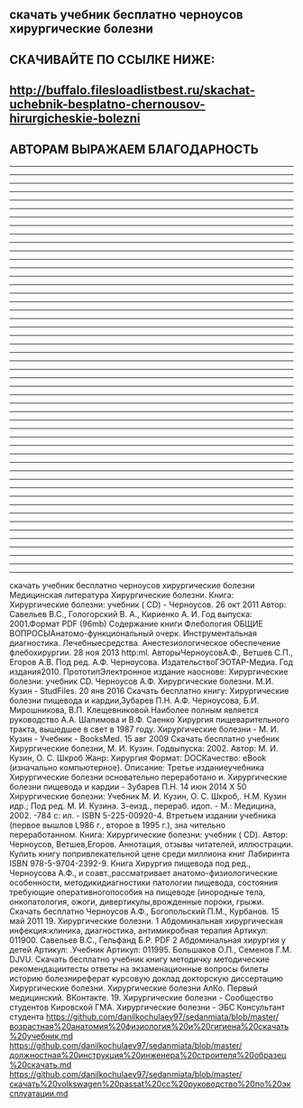 скачать учебник бесплатно черноусов хирургические болезни
--------------------------------------------------
СКАЧИВАЙТЕ ПО ССЫЛКЕ НИЖЕ:
--------------------------------------------------
http://buffalo.filesloadlistbest.ru/skachat-uchebnik-besplatno-chernousov-hirurgicheskie-bolezni
--------------------------------------------------
АВТОРАМ ВЫРАЖАЕМ БЛАГОДАРНОСТЬ
--------------------------------------------------
--------------------------------------------------
--------------------------------------------------
--------------------------------------------------
--------------------------------------------------
--------------------------------------------------
--------------------------------------------------
--------------------------------------------------
--------------------------------------------------
--------------------------------------------------
--------------------------------------------------
--------------------------------------------------
--------------------------------------------------
--------------------------------------------------
--------------------------------------------------
--------------------------------------------------
--------------------------------------------------
--------------------------------------------------
--------------------------------------------------
--------------------------------------------------
--------------------------------------------------
--------------------------------------------------
--------------------------------------------------
--------------------------------------------------
--------------------------------------------------
--------------------------------------------------
--------------------------------------------------
--------------------------------------------------
--------------------------------------------------
--------------------------------------------------
--------------------------------------------------
--------------------------------------------------
--------------------------------------------------
--------------------------------------------------
--------------------------------------------------
--------------------------------------------------
--------------------------------------------------
--------------------------------------------------
--------------------------------------------------
--------------------------------------------------
--------------------------------------------------
--------------------------------------------------
--------------------------------------------------
--------------------------------------------------
--------------------------------------------------
--------------------------------------------------
--------------------------------------------------
--------------------------------------------------
--------------------------------------------------
--------------------------------------------------
скачать учебник бесплатно черноусов хирургические болезни Медицинская литература  Хирургические болезни. Книга: Хирургические болезни: учебник ( CD) - Черноусов. 26 окт 2011  Автор: Савельев В.С., Гологорский В. А., Кириенко А. И. Год выпуска: 2001.Формат PDF (96mb) Содержание книги Флебология ОБЩИЕ ВОПРОСЫАнатомо-функциональный очерк. Инструментальная диагностика. Лечебныесредства. Анестезиологическое обеспечение флебохирургии. 28 ноя 2013  http:ml. АвторыЧерноусовА.Ф., Ветшев С.П., Егоров А.В.  Под ред. А.Ф. Черноусова. ИздательствоГЭОТАР-Медиа. Год издания2010. ПрототипЭлектронное издание наоснове: Хирургические болезни: учебник  CD. Черноусов А.Ф. Хирургические болезни. М.И. Кузин - StudFiles. 20 янв 2016  Скачать бесплатно книгу: Хирургические болезни пищевода и кардии,Зубарев П.Н.  А.Ф. Черноусова, Б.И. Мирошникова, В.П. Клещевниковой.Наиболее полным является руководство А.А. Шалимова и В.Ф. Саенко Хирургия пищеварительного тракта, вышедшее в свет в 1987 году. Хирургические болезни - М. И. Кузин - Учебник - BooksMed. 15 авг 2009  Скачать бесплатно учебник Хирургические болезни, М. И. Кузин. Годвыпуска: 2002. Автор: М. И. Кузин, О. С. Шкроб Жанр: Хирургия Формат: DOCКачество: eBook (изначально компьютерное). Описание: Третье изданиеучебника Хирургические болезни основательно переработано и. Хирургические болезни пищевода и кардии - Зубарев П.Н.
14 июн 2014  X 50 Хирургические болезни: Учебник М. И. Кузин, О. С. Шкроб,. Н.М. Кузин идр.; Под ред. М. И. Кузина.  3-еизд., перераб. идоп. - М.: Медицина, 2002. -784 с: ил. - ISBN 5-225-00920-4. Втретьем издании учебника (первое вышлов L986 г., второе  в 1995 г.), зна чительно переработанном. Книга: Хирургические болезни: учебник ( CD). Автор: Черноусов, Ветшев,Егоров. Аннотация, отзывы читателей, иллюстрации. Купить книгу попривлекательной цене среди миллиона книг Лабиринта  ISBN 978-5-9704-2392-9. Книга Хирургия пищевода под ред., Черноусова А.Ф., и соавт.,рассматривает анатомо-физиологические особенности, методикидиагностики патологии пищевода, состояния требующие оперативногопособия на пищеводе (инородные тела, онкопатология, ожоги, дивертикулы,врожденные пороки, грыжи. Скачать бесплатно Черноусов А.Ф., Богопольский П.М., Курбанов. 15 май 2011  19. Хирургические болезни.  1 Абдоминальная хирургическая инфекция:клиника, диагностика, антимикробная терапия Артикул: 011900. Савельев В.С., Гельфанд Б.Р. PDF 2 Абдоминальная хирургия у детей Артикул: .Учебник Артикул: 011995. Большаков О.П., Семенов Г.М. DJVU. Скачать бесплатно учебник книгу методичку методические рекомендациитесты ответы на экзаменационные вопросы билеты историю болезниреферат курсовую доклад докторскую диссертацию Хирургические болезни. Хирургические болезни  АлКо. Первый медицинский.  ВКонтакте. 19. Хирургические болезни - Сообщество студентов Кировской ГМА. Хирургические болезни - ЭБС Консультант студента
https://github.com/danilkochulaev97/sedanmiata/blob/master/возрастная%20анатомия%20физиология%20и%20гигиена%20скачать%20учебник.md
https://github.com/danilkochulaev97/sedanmiata/blob/master/должностная%20инструкция%20инженера%20строителя%20образец%20скачать.md
https://github.com/danilkochulaev97/sedanmiata/blob/master/скачать%20volkswagen%20passat%20cc%20руководство%20по%20эксплуатации.md